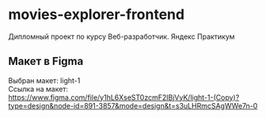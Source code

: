 # movies-explorer-frontend
Дипломный проект по курсу Веб-разработчик. Яндекс Практикум

## Макет в Figma
Выбран макет: light-1<BR/>
Ссылка на макет: https://www.figma.com/file/y1hL6XseST0zcmF2IBjVyK/light-1-(Copy)?type=design&node-id=891-3857&mode=design&t=s3uLHRmcSAgWWe7n-0

